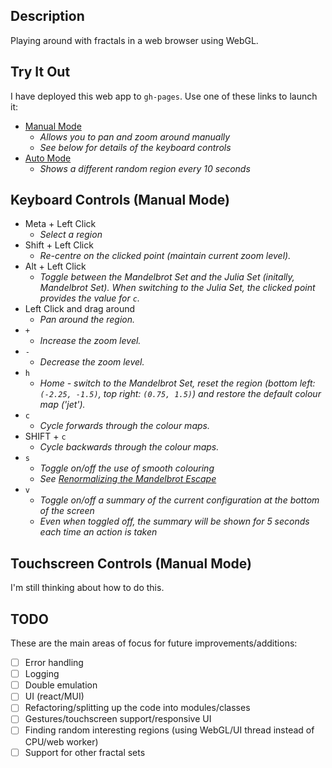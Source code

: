 ## Description

Playing around with fractals in a web browser using WebGL.

## Try It Out

I have deployed this web app to `gh-pages`. Use one of these links to launch it:

* [Manual Mode](https://taylorjg.github.io/FractalsWebGL?mode=manual)
  * _Allows you to pan and zoom around manually_
  * _See below for details of the keyboard controls_
* [Auto Mode](https://taylorjg.github.io/FractalsWebGL)
  * _Shows a different random region every 10 seconds_

## Keyboard Controls (Manual Mode)

* Meta + Left Click
  * _Select a region_
* Shift + Left Click
  * _Re-centre on the clicked point (maintain current zoom level)._
* Alt + Left Click
  * _Toggle between the Mandelbrot Set and the Julia Set (initally, Mandelbrot Set). When switching to the Julia Set, the clicked point provides the value for `c`._
* Left Click and drag around
  * _Pan around the region._
* `+`
  * _Increase the zoom level._
* `-`
  * _Decrease the zoom level._
* `h`
  * _Home - switch to the Mandelbrot Set, reset the region (bottom left: `(-2.25, -1.5)`, top right: `(0.75, 1.5)`) and restore the default colour map ('jet')._
* `c`
  * _Cycle forwards through the colour maps._
* SHIFT + `c`
  * _Cycle backwards through the colour maps._
* `s`
  * _Toggle on/off the use of smooth colouring_
  * _See [Renormalizing the Mandelbrot Escape](http://linas.org/art-gallery/escape/escape.html)_
* `v`
  * _Toggle on/off a summary of the current configuration at the bottom of the screen_
  * _Even when toggled off, the summary will be shown for 5 seconds each time an action is taken_

## Touchscreen Controls (Manual Mode)

I'm still thinking about how to do this.

## TODO

These are the main areas of focus for future improvements/additions:

* [ ] Error handling
* [ ] Logging
* [ ] Double emulation
* [ ] UI (react/MUI)
* [ ] Refactoring/splitting up the code into modules/classes
* [ ] Gestures/touchscreen support/responsive UI
* [ ] Finding random interesting regions (using WebGL/UI thread instead of CPU/web worker)
* [ ] Support for other fractal sets
